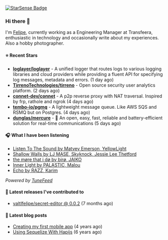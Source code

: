 <a href="https://starsense.app/developer-types" target="_blank"><img src="https://starsense.app/api/badge/?user=valtlfelipe" alt="StarSense Badge"></a>

### Hi there 👋

I'm [Felipe](https://felipevm.com), currently working as a Engineering Manager at Transfeera, enthusiastic in technology and occasionally write about my experiences. Also a hobby photographer.

#### ⭐ Recent Stars
- **[loglayer/loglayer](https://github.com/loglayer/loglayer)** - A unified logger that routes logs to various logging libraries and cloud providers while providing a fluent API for specifying log messages, metadata and errors. (1 day ago)
- **[TirrenoTechnologies/tirreno](https://github.com/TirrenoTechnologies/tirreno)** - Open source security user analytics platform. (2 days ago)
- **[connet-dev/connet](https://github.com/connet-dev/connet)** - A p2p reverse proxy with NAT traversal. Inspired by frp, rathole and ngrok (4 days ago)
- **[tembo-io/pgmq](https://github.com/tembo-io/pgmq)** - A lightweight message queue. Like AWS SQS and RSMQ but on Postgres. (4 days ago)
- **[dunglas/mercure](https://github.com/dunglas/mercure)** - 🪽 An open, easy, fast, reliable and battery-efficient solution for real-time communications (5 days ago)

#### 🎧 What I have been listening
- [Listen To The Sound by Matvey Emerson, YellowLight](https://open.spotify.com/track/6Isf9LXQ5R65z35cfsjf6c)
- [Shallow Walls by LJ MASE, Skyknock, Jessie Lee Thetford](https://open.spotify.com/track/0pQ2qWfc6iGbdTUvEieR3u)
- [the møre that i dø by birø, JAIKO](https://open.spotify.com/track/1AWmsq8nATWMglHeWeup0B)
- [Inner Light by PALASTIC, Malou](https://open.spotify.com/track/4mD6xnWbbhIjVZe4E7oDkk)
- [Echo by RAZZ, Karim](https://open.spotify.com/track/4JgGN5YPLx1w50O8buY1Lr)

_Powered by [TuneFeed](https://tunefeed.app?ref=valtlfelipe-gh-profile)_ 

#### 🚀 Latest releases I've contributed to


- [valtlfelipe/secret-editor @ 0.0.2](https://github.com/valtlfelipe/secret-editor/releases/tag/0.0.2) (7 months ago)

#### 📄 Latest blog posts
- [Creating my first mobile app](https://felipevm.com/posts/creating-my-first-mobile-app/) (4 years ago)
- [Using Sequelize With Hapijs](https://felipevm.com/posts/using-sequelize-with-hapijs/) (6 years ago)
